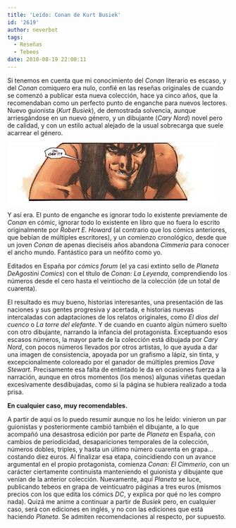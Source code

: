 ```yaml
---
title: 'Leído: Conan de Kurt Busiek'
id: '2619'
author: neverbot
tags:
  - Reseñas
  - Tebeos
date: 2010-08-19 22:00:11
---
```


Si tenemos en cuenta que mi conocimiento del _Conan_ literario es escaso, y del _Conan_ comiquero era nulo, confié en las reseñas originales de cuando se comenzó a publicar esta nueva colección, hace ya cinco años, que la recomendaban como un perfecto punto de enganche para nuevos lectores. Nuevo guionista (_Kurt Busiek_), de demostrada solvencia, aunque arriesgándose en un nuevo género, y un dibujante (_Cary Nord_) novel pero de calidad, y con un estilo actual alejado de la usual sobrecarga que suele acarrear el género.  

![201008192155.jpg](./leido-conan-de-kurt-busiek/201008192155.jpg)

Y así era. El punto de enganche es ignorar todo lo existente previamente de _Conan_ en cómic, ignorar todo lo existente en libro que no fuera lo escrito originalmente por _Robert E. Howard_ (al contrario que los cómics anteriores, que bebían de múltiples escritores), y un comienzo cronológico, desde que un joven _Conan_ de apenas dieciséis años abandona _Cimmeria_ para conocer el ancho mundo. Fantástico para un neófito como yo.

Editados en España por _cómics forum_ (el ya casi extinto sello de _Planeta DeAgostini Comics_) con el título de _Conan: La Leyenda_, comprendiendo los números desde el cero hasta el veintiocho de la colección (de un total de cuarenta).

El resultado es muy bueno, historias interesantes, una presentación de las naciones y sus gentes progresiva y acertada, e historias nuevas intercaladas con adaptaciones de los relatos originales, como _El dios del cuenco_ o _La torre del elefante_. Y de cuando en cuanto algún número suelto con otro dibujante, narrando la infancia del protagonista. Exceptuando esos escasos números, la mayor parte de la colección está dibujada por _Cary Nord_, con pocos números llevados por otros artistas, lo que ayuda a dar una imagen de consistencia, apoyada por un grafismo a lápiz, sin tinta, y excepcionalmente coloreado por el ganador de múltiples premios _Dave Stewart_. Precisamente esa falta de entintado le da en ocasiones fuerza a la narración, aunque en otros momentos (los menos) algunas viñetas quedan excesivamente desdibujadas, como si la página se hubiera realizado a toda prisa.

**En cualquier caso, muy recomendables.**

A partir de aquí os lo puedo resumir aunque no los he leído: vinieron un par guionistas y posteriormente cambió también el dibujante, a lo que acompañó una desastrosa edición por parte de _Planeta_ en España, con cambios de periodicidad, desapariciones temporales de la colección, números dobles, triples, y hasta un último número cuarenta en grapa... costando diez euros. Al finalizar esa etapa, coincidiendo con un avance argumental en el propio protagonista, comienza _Conan: El Cimmerio_, con un carácter ciertamente continuista manteniendo el guionista y dibujante que venían de la anterior colección. Nuevamente, aquí _Planeta_ se luce, publicando tebeos en grapa de veinticuatro páginas a tres euros (mismos precios con los que edita los cómics _DC_, y explica por qué no les compro nada). Quizá me anime a continuar a partir de _Busiek_ pero, en cualquier caso, será con ediciones en inglés, y no con las ediciones que está haciendo _Planeta_. Se admiten recomendaciones al respecto, por supuesto.